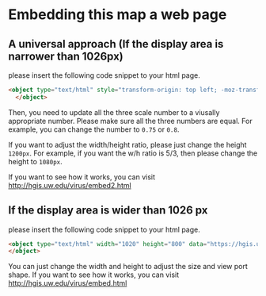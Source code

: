 # Embedding this map a web page

## A universal approach (If the display area is narrower than 1026px)

please insert the following code snippet to your html page.

```html
<object type="text/html" style="transform-origin: top left; -moz-transform: scale(0.5);  -webkit-transform: scale(0.5); transform: scale(0.5); width: 1800px; height: 1200px;" data="https://hgis.uw.edu/virus/">
  </object>
```

Then, you need to update all the three scale number to a viusally appropriate number. Please make sure all the three numbers are equal. For example, you can change the number to `0.75` or `0.8`.

If you want to adjust the width/height ratio, please just change the height `1200px`. For example, if you want the w/h ratio is 5/3, then please change the height to `1080px`.

If you want to see how it works, you can visit http://hgis.uw.edu/virus/embed2.html

## If the display area is wider than 1026 px

please insert the following code snippet to your html page.


```html
<object type="text/html" width="1020" height="800" data="https://hgis.uw.edu/virus/">
</object>
```

You can just change the width and height to adjust the size and view port shape. If you want to see how it works, you can visit http://hgis.uw.edu/virus/embed.html
